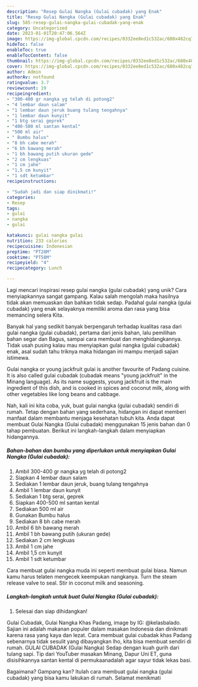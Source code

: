 ```yaml
---
description: "Resep Gulai Nangka (Gulai cubadak) yang Enak"
title: "Resep Gulai Nangka (Gulai cubadak) yang Enak"
slug: 585-resep-gulai-nangka-gulai-cubadak-yang-enak
category: Uncategorized
date: 2023-01-01T20:47:06.564Z
image: https://img-global.cpcdn.com/recipes/0332ee8ed1c532ac/680x482cq70/gulai-nangka-gulai-cubadak-foto-resep-utama.jpg
hideToc: false
enableToc: true
enableTocContent: false
thumbnail: https://img-global.cpcdn.com/recipes/0332ee8ed1c532ac/680x482cq70/gulai-nangka-gulai-cubadak-foto-resep-utama.jpg
cover: https://img-global.cpcdn.com/recipes/0332ee8ed1c532ac/680x482cq70/gulai-nangka-gulai-cubadak-foto-resep-utama.jpg
author: Admin
authorAv: notfound
ratingvalue: 3.7
reviewcount: 19
recipeingredient:
- "300-400 gr nangka yg telah di potong2"
- "4 lembar daun salam"
- "1 lembar daun jeruk buang tulang tengahnya"
- "1 lembar daun kunyit"
- "1 btg serai geprek"
- "400-500 ml santan kental"
- "500 ml air"
- " Bumbu halus"
- "8 bh cabe merah"
- "6 bh bawang merah"
- "1 bh bawang putih ukuran gede"
- "2 cm lengkuas"
- "1 cm jahe"
- "1,5 cm kunyit"
- "1 sdt ketumbar"
recipeinstructions:

- "Sudah jadi dan siap dinikmati!"
categories:
- Resep
tags:
- gulai
- nangka
- gulai

katakunci: gulai nangka gulai 
nutrition: 233 calories
recipecuisine: Indonesian
preptime: "PT28M"
cooktime: "PT58M"
recipeyield: "4"
recipecategory: Lunch

---
```





Lagi mencari inspirasi resep gulai nangka (gulai cubadak) yang unik? Cara menyiapkannya sangat gampang. Kalau salah mengolah maka hasilnya tidak akan memuaskan dan bahkan tidak sedap. Padahal gulai nangka (gulai cubadak) yang enak selayaknya memiliki aroma dan rasa yang bisa memancing selera Kita.





Banyak hal yang sedikit banyak berpengaruh terhadap kualitas rasa dari gulai nangka (gulai cubadak), pertama dari jenis bahan, lalu pemilihan bahan segar dan Bagus, sampai cara membuat dan menghidangkannya. Tidak usah pusing kalau mau menyiapkan gulai nangka (gulai cubadak) enak,      asal sudah tahu triknya maka hidangan ini mampu menjadi sajian istimewa.














Gulai nangka or young jackfruit gulai is another favourite of Padang cuisine. It is also called gulai cubadak (cubadak means &#34;young jackfruit&#34; in the Minang language). As its name suggests, young jackfruit is the main ingredient of this dish, and is cooked in spices and coconut milk, along with other vegetables like long beans and cabbage.






Nah, kali ini kita coba, yuk, buat gulai nangka (gulai cubadak) sendiri di rumah. Tetap dengan bahan yang sederhana, hidangan ini dapat memberi manfaat dalam membantu menjaga kesehatan tubuh kita. Anda dapat membuat Gulai Nangka (Gulai cubadak) menggunakan 15 jenis bahan dan 0 tahap pembuatan. Berikut ini langkah-langkah dalam menyiapkan hidangannya.

<!--inarticleads1-->

##### Bahan-bahan dan bumbu yang diperlukan untuk menyiapkan Gulai Nangka (Gulai cubadak):

1. Ambil 300-400 gr nangka yg telah di potong2
1. Siapkan 4 lembar daun salam
1. Sediakan 1 lembar daun jeruk, buang tulang tengahnya
1. Ambil 1 lembar daun kunyit
1. Sediakan 1 btg serai, geprek
1. Siapkan 400-500 ml santan kental
1. Sediakan 500 ml air
1. Gunakan  Bumbu halus
1. Sediakan 8 bh cabe merah
1. Ambil 6 bh bawang merah
1. Ambil 1 bh bawang putih (ukuran gede)
1. Sediakan 2 cm lengkuas
1. Ambil 1 cm jahe
1. Ambil 1,5 cm kunyit
1. Ambil 1 sdt ketumbar


Cara membuat gulai nangka muda ini seperti membuat gulai biasa. Namun kamu harus telaten mengecek keempukan nangkanya. Turn the steam release valve to seal. Stir in coconut milk and seasoning. 

<!--inarticleads2-->

##### Langkah-langkah untuk buat Gulai Nangka (Gulai cubadak):


1. Selesai dan siap dihidangkan!

Gulai Cubadak, Gulai Nangka Khas Padang, image by IG: @kelasbalado. Sajian ini adalah makanan populer dalam masakan Indonesia dan dinikmati karena rasa yang kaya dan lezat. Cara membuat gulai cubadak khas Padang sebenarnya tidak sesulit yang dibayangkan lho, kita bisa membuat sendiri di rumah. GULAI CUBADAK (Gulai Nangka) Sedap dengan kuah gurih dari tulang sapi. Tip dari YouTuber masakan Minang, Dapur Uni ET, guna disisihkannya santan kental di permukaanadalah agar sayur tidak lekas basi. 

Bagaimana? Gampang kan? Itulah cara membuat gulai nangka (gulai cubadak) yang bisa kamu lakukan di rumah. Selamat menikmati
